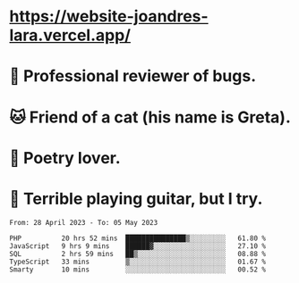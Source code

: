 # https://website-joandres-lara.vercel.app/
# 🐛 Professional reviewer of bugs.
# 🐱 Friend of a cat (his name is Greta).
# 📜 Poetry lover.
# 🎸 Terrible playing guitar, but I try.

<!--START_SECTION:waka-->

```text
From: 28 April 2023 - To: 05 May 2023

PHP          20 hrs 52 mins  ███████████████▒░░░░░░░░░   61.80 %
JavaScript   9 hrs 9 mins    ██████▓░░░░░░░░░░░░░░░░░░   27.10 %
SQL          2 hrs 59 mins   ██▒░░░░░░░░░░░░░░░░░░░░░░   08.88 %
TypeScript   33 mins         ▒░░░░░░░░░░░░░░░░░░░░░░░░   01.67 %
Smarty       10 mins         ░░░░░░░░░░░░░░░░░░░░░░░░░   00.52 %
```

<!--END_SECTION:waka-->
